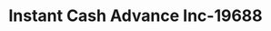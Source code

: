 ---
f_zip-code: 50125
f_state-code: IA
title: Instant Cash Advance Inc-19688
f_phone: 515-961-9950
f_city-only: Indianola
f_address: 1513 N 1st Street Indianola
f_location-unique-id: '19688'
slug: instant-cash-advance-inc-19688
updated-on: '2024-05-30T13:46:58.046Z'
created-on: '2024-05-30T13:36:59.803Z'
published-on: '2024-05-30T13:54:32.469Z'
f_city-state: cms/city/indianola-ia.md
f_company: cms/company/instant-cash-advance-inc.md
f_state: cms/state/iowa.md
layout: '[payday-loan].html'
tags: payday-loan
---
